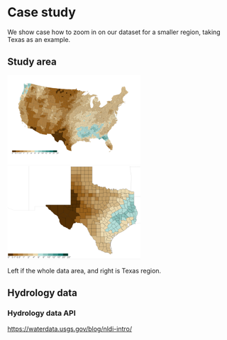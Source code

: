 # Case study

We show case how to zoom in on our dataset for a smaller region, taking Texas as an example.

## Study area

<img src="docs/imgs/studyArea.png" width="300" > <img src="docs/imgs/Texas.png" width="300">

Left if the whole data area, and right is Texas region.

## Hydrology data



### Hydrology data API

https://waterdata.usgs.gov/blog/nldi-intro/
